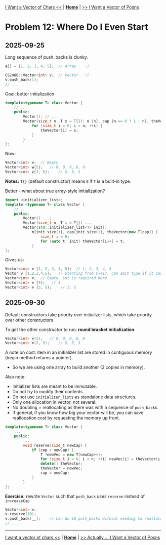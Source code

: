 [I Want a Vector of Chars <<](./problem_11.md) | [**Home**](../README.md) | [>> I Want a Vector of Posns](./problem_13.md)

# Problem 12: Where Do I Even Start
## **2025-09-25**

Long sequence of push_backs is clunky.

```C++
a[] = {1, 2, 3, 4, 5};  // Array    :)

CS246E::Vector<int> v;  // Vector   :(
v.push_back(1);
// ...
```
    
Goal: better initialization

```C++
template<typename T> class Vector {
    // ...
    public:
        Vector(): // ...
        Vector(size_t n, T x = T{}): n {n}, cap {n == 0 ? 1 : n}, theVector{new T[cap]} {
            for (size_t i = 0; i < n; ++i) {
                theVector[i] = x;
            }
        }
};
```

Now:

```C++
Vector<int> v;  // Empty
Vector<int> w{5};   // 0, 0, 0, 0, 0
Vector<int> z{3, 5};    // 5, 5, 5
```

**Notes:** `T{}` (default constructor) means `0` if `T` is a built-in type.

Better - what about true array-style initialization?

```C++
import <initializer_list>;
template <typename T> class Vector {
    // ...
    public:
        Vector() ...;
        Vector(size_t n, T i = T{}) ...
        Vector(std::initializer_list<T> init): 
            n{init.size()}, cap{init.size()}, theVector{new T[cap]} {
                size_t i = 0;
                for (auto t: init) theVector[i++] = t;
            }
};
```

Gives us:

```C++
Vector<int> v {1, 2, 3, 4, 5};  // 1, 2, 3, 4, 5
Vector v {1,2,3,4,5};   // Starting from C++17, can omit type if it can be inferred
Vector<int> v;  // Empty, int is required here
Vector<int> v {5};   // 5
Vector<int> v {3, 5};    // 3, 5
```

## **2025-09-30**

Default constructors take priority over initializer lists, which take priority over other constructors

To get the other constructor to run: **round bracket initialization**

```C++
Vector<int> v(5);   // 0, 0, 0, 0, 0
Vector<int> v(3, 5);    // 5, 5, 5
```

A note on cost: item in an initializer list are stored in contiguous memory (begin method returns a pointer).
- So we are using one array to build another (2 copies in memory).

Also note:
- Initializer lists are meant to be immutable.
- Do not try to modify their contents.
- Do not use `initializer_list`s as standalone data structures.
- Only one allocation in vector, not several.
- No doubling + reallocating as there was with a sequence of `push_back`s.
- If general, if you know how big your vector will be, you can save reallocation cost by requesting the memory up front.

```C++
template<typename T> class Vector {
    ...
    public:
        ...
        void reserve(size_t newCap) {
            if (cap < newCap) {
                T *newVec = new T[newCap++];
                for (size_t i = 0; i < n; ++i) newVec[i] = theVector[i];
                delete[] theVector;
                theVector = newVec;
                cap = newCap;
            }
        }
};
```

**Exercise:** rewrite `Vector` such that `push_back` uses `reserve` instead of `increaseCap`

```C++
Vector<int> v;
v.reserve(10);
v.push_back(__);    // Can do 10 push_backs without needing to reallocate
// ...
```

---
[I want a vector of chars <<](./problem_11.md) | [**Home**](../README.md) | [>> Actually ... I Want a Vector of Posns](./problem_13.md)
